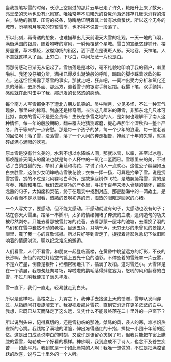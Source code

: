 <!--
.. title: 新雪旧南国
.. slug: snow-in-southern
.. date: 2018-02-03 15:06:03 UTC+08:00
.. tags: 
.. category: 写作
.. link: 
.. description: 
.. type: text
-->


当我提笔写雪的时候，长沙上空飘过的那片云早已走了许久，艳阳升上来了数天，亮堂堂的天地也没有北风寒。唯独常年不见曦光的旮旯角落还残存几簇未消释的洁白，贴地的新草、压弯的枝条，隐晦地证明着其上曾有冰兽蛰伏。所以这个无冬的城市，盼星盼月等来的短暂雪季，也不得不说告一段落了。
 
<!-- TEASER_END:  -->

所以此刻，再奇谲的想象，也难描摹出几天前漫天大雪的壮观。一天一地的飞羽，满街满园的银屑，随着咆哮的寒风，一瞬倾覆整个星城。雪白的宣纸恣肆铺开，楼房竖重，草木横轻，波磔抑扬的街区，洒下墨点是斑斑人影。天地卷，天神笔，人不意就这样入了画。上穷白，下尽白，中间茫茫一片也是白。
 
而那份感动已渐无从记起了。雪初落是是冰砂，毫不礼貌地叩响了我的窗户，噼里啪啦。我还没仔细分辨，满楼已爆发出潮浪般的呼叫，踢踏的脚步踩着欢欣的鼓点，迷迷怔怔揭露了落雪的事实。那就走吧，狂奔吧，一同冲出受力分析和氧化还原的藩篱，去那外面、那远方，迎着雪子的银帘手舞足蹈。我撂下笔，双手颤抖，感动就在此时击中了我，那迸发的长悠悠的感动。
 
每个南方人写雪都免不了遭北方朋友讥笑的。吴牛喘月，少见多怪，不过一种天气现象，哪里来的稀奇。到底还是稀奇啊。长沙这几厘米的薄雪，非那东北几尺冰可比拟，南方的雪可不是更金贵吗！生长在多雪之地的人，是如何也理解不了南人这种情怀。每一年的殷殷期盼，翻来覆去地猜测琢磨，提心吊胆半个深秋和一整个严冬，终于等来的一点安慰。那是每一个孩子的梦，每一个少年的浪漫，每一位老者的回忆啊！落了雪，没落雪，落了一个人间的奔走相告，掩藏了十年的失望，就揉碎成满心满眼的欢喜。
 
原本雪是没有什么美的。水若不想以水降临人间，那就以雪，以霜，甚至以冰雹，那唤醒普天同庆的魔法也就是每个人杯中的一氧化二氢而已。雪哪里来的美，不过沾了白鸽白狐的光，攀附了蒹葭和梅花，才讨了诗人一点欢心。这位公子翩翩如玉白衣胜雪，这位少女明眸皓齿雪肤花貌；衣袂一挥一扬，可算是抬举了雪。说是赏雪赏雪，赏的不过是北风卷地白草折，是故穿庭树作飞花，是皓腕凝霜雪，赏的是岑参、韩愈和韦庄。我们去那寒冷的严冬里，寻找千百年来渗入骨髓的情怀，那些念熟的句子，大如席和梨花，终于在现实中找到对应。那是脑海中的一湾故土，是以心看而不是以眼看，谙熟的景啊初遇的景，湿热的眼眶是回家的心绪。
 
一个人写文字，要感动，但不能太感动。不感动就没有句子，太感动也没有句子；站在弥天大雪里，踏落一串脚印，太多的情绪拥堵了奔流的血液，遣词造句的功夫被尽然剥夺。只能去看那被雪封冻的花苞，去看那蒙一层冰的池塘，去看换了羽的鸟们和在雪中巍然不动的老松。目迷五色，耳响千声，无穷无尽的未曾见的景撞入眼里，震了我一心的尊敬怵撼。所以只好等到雪走了，捉摸着背影急急记下依旧回响着的情感洪流，聊以纪念难忘的邂逅。
 
人们看雪，人们不看雪。和朋友一起登临高楼，在黄昏中眺望远方的灯影，不夜的长沙啊，永恒的霓虹灯给空气镀上五光十色的油彩。不停坠着的雪笼罩一片云雾，不是六芒星，倒像是银针；细细密密地扎下，插满了发梢。这时雪还小。大雪降是在一个清晨，我匆匆赶向考场，哗啦啦的鹅毛落得肆意妄为，怒吼的风和翻卷的白雪，不过几瞬我便顶了满头华发。
 
雪一直下，我们一直走，轻易就走到白头。
 
所以是这样吧。高楼之上，九霄之下，我伸手去接这上天的馈赠，雪却从发间穿过，从指缝间打着旋溜去了。我凝视着那片雪花，直到它消逝在更多茫茫的白中。我想，它既已从天而降走了这么远，又凭什么不能最终落在二十里外的一户窗下？
 
所以说到头来，记得真切的，还是雪初临的那晚。桀骜的风，袭人的寒，难凉炽热雀跃的心跳。我践踏了满地的清脆，伸出冻得通红的十指，捧拢一小团十年前的回忆。这是出口成章说李白的时刻，又或许是该留心灾祸了吧，但我只能把车窗上朦胧的霜雪，勾勒成一个好看的模样。神佛啊，我到底成不了诗人，也念不及苍生疾苦——如此平凡，我到底是一个如此庸常的人啊！我唯一想做的，不过是把满腔雀跃的欣喜，说与二十里外的一个人听。
